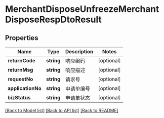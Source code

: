 # MerchantDisposeUnfreezeMerchantDisposeRespDtoResult

## Properties
Name | Type | Description | Notes
------------ | ------------- | ------------- | -------------
**returnCode** | **string** | 响应编码 | [optional] 
**returnMsg** | **string** | 响应描述 | [optional] 
**requestNo** | **string** | 请求号 | [optional] 
**applicationNo** | **string** | 申请单编号 | [optional] 
**bizStatus** | **string** | 申请单状态 | [optional] 

[[Back to Model list]](../README.md#documentation-for-models) [[Back to API list]](../README.md#documentation-for-api-endpoints) [[Back to README]](../README.md)


